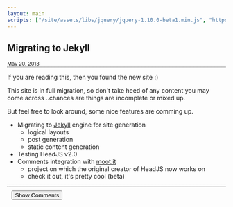 ```yaml
---
layout: main
scripts: ["/site/assets/libs/jquery/jquery-1.10.0-beta1.min.js", "https://cdn.moot.it/latest/moot.min.js", "/site/assets/js/comments.js"]
---
```


<div class="group" style="border-bottom: 1px dotted black">
    <h2 class="float-l">Migrating to Jekyll</h2>
    <small class="float-r">May 20, 2013</small>
</div>

If you are reading this, then you found the new site :)

This site is in full migration, so don't take heed of any content you may come across
..chances are things are incomplete or mixed up.

But feel free to look around, some nice features are comming up.

* Migrating to [Jekyll](http://jekyllrb.com) engine for site generation
  - logical layouts
  - post generation
  - static content generation
* Testing HeadJS v2.0
* Comments integration with [moot.it](http://moot.it)
  * project on which the original creator of HeadJS now works on
  * check it out, it's pretty cool (beta)




<div class="group" style="border-top: 1px dotted black; padding: 10px;">                        
    <div class="float-l" style="width:100%">
        <button onclick="blog.loadComments(this)">Show Comments</button>   
        <div class="comments" data-forum='posts/2013/may' data-label="Leave a comment"></div>
    </div>
</div>
